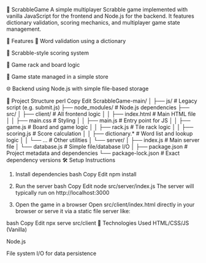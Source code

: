 🧩 ScrabbleGame
A simple multiplayer Scrabble game implemented with vanilla JavaScript for the frontend and Node.js for the backend. It features dictionary validation, scoring mechanics, and multiplayer game state management.

🚀 Features
📝 Word validation using a dictionary

🎯 Scrabble-style scoring system

🎲 Game rack and board logic

🧠 Game state managed in a simple store

🌐 Backend using Node.js with simple file-based storage

📁 Project Structure
perl
Copy
Edit
ScrabbleGame-main/
│
├── js/                  # Legacy script (e.g. submit.js)
├── node_modules/        # Node.js dependencies
├── src/
│   ├── client/          # All frontend logic
│   │   ├── index.html   # Main HTML file
│   │   ├── main.css     # Styling
│   │   ├── main.js      # Entry point for JS
│   │   ├── game.js      # Board and game logic
│   │   ├── rack.js      # Tile rack logic
│   │   ├── scoring.js   # Score calculation
│   │   ├── dictionary.* # Word list and lookup logic
│   │   └── ...          # Other utilities
│   └── server/
│       ├── index.js     # Main server file
│       └── database.js  # Simple file/database I/O
│
├── package.json         # Project metadata and dependencies
└── package-lock.json    # Exact dependency versions
🛠️ Setup Instructions
1. Install dependencies
bash
Copy
Edit
npm install
2. Run the server
bash
Copy
Edit
node src/server/index.js
The server will typically run on http://localhost:3000

3. Open the game in a browser
Open src/client/index.html directly in your browser or serve it via a static file server like:

bash
Copy
Edit
npx serve src/client
🧪 Technologies Used
HTML/CSS/JS (Vanilla)

Node.js

File system I/O for data persistence
